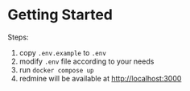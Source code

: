 # Getting Started

Steps:

1. copy `.env.example` to `.env`
2. modify `.env` file according to your needs
3. run `docker compose up`
4. redmine will be available at [http://localhost:3000](http://localhost:3000)
